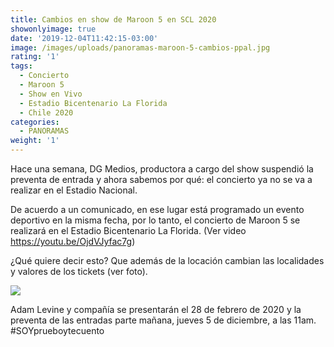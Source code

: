 ```yaml
---
title: Cambios en show de Maroon 5 en SCL 2020
showonlyimage: true
date: '2019-12-04T11:42:15-03:00'
image: /images/uploads/panoramas-maroon-5-cambios-ppal.jpg
rating: '1'
tags:
  - Concierto
  - Maroon 5
  - Show en Vivo
  - Estadio Bicentenario La Florida
  - Chile 2020
categories:
  - PANORAMAS
weight: '1'
---
```

Hace una semana, DG Medios, productora a cargo del show suspendió la preventa de entrada y ahora sabemos por qué: el concierto ya no se va a realizar en el Estadio Nacional.

<!--more-->

De acuerdo a un comunicado, en ese lugar está programado un evento deportivo en la misma fecha, por lo tanto, el concierto de Maroon 5 se realizará en el Estadio Bicentenario La Florida. (Ver video https://youtu.be/OjdVJyfac7g)

¿Qué quiere decir esto? Que además de la locación cambian las localidades y valores de los tickets (ver foto).

![](/images/uploads/panoramas-maroon5-foto2.jpg)

Adam Levine y compañía se presentarán el 28 de febrero de 2020 y la preventa de las entradas parte mañana, jueves 5 de diciembre, a las 11am. #SOYprueboytecuento
